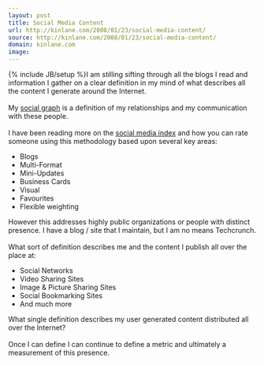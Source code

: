 ```yaml
---
layout: post
title: Social Media Content
url: http://kinlane.com/2008/01/23/social-media-content/
source: http://kinlane.com/2008/01/23/social-media-content/
domain: kinlane.com
image: 
---
```

{% include JB/setup %}I am stilling sifting through all the blogs I read and information I gather on a clear definition in my mind of what describes all the content I generate around the Internet.<br />
<br />
My <a href="http://www.readwriteweb.com/archives/social_graph_concepts_and_issues.php">social graph</a> is a definition of my relationships and my communication with these people.<br />
<br />
I have been reading more on the <a href="http://technobabble2dot0.wordpress.com/2007/07/16/social-media-index/">social media index</a> and how you can rate someone using this methodology based upon several key areas:<br />
<ul class="mainlist">
     <li>Blogs
     </li>
     <li>Multi-Format
     </li>
     <li>Mini-Updates
     </li>
     <li>Business Cards
     </li>
     <li>Visual
     </li>
     <li>Favourites
     </li>
     <li>Flexible weighting<br />
     </li>
</ul>However this addresses highly public organizations or people with distinct presence. I have a blog / site that I maintain, but I am no means Techcrunch.<br />
<br />
What sort of definition describes me and the content I publish all over the place at:<br />
<ul class="mainlist">
     <li>Social Networks
     </li>
     <li>Video Sharing Sites
     </li>
     <li>Image &amp; Picture Sharing Sites
     </li>
     <li>Social Bookmarking Sites
     </li>
     <li>And much more
     </li>
</ul>What single definition describes my user generated content distributed all over the Internet?<br />
<br />
Once I can define I can continue to define a metric and ultimately a measurement of this presence.